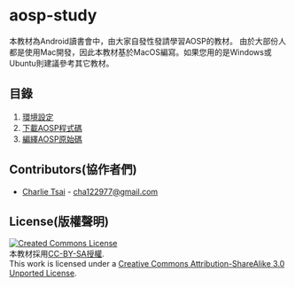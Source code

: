 # aosp-study
本教材為Android讀書會中，由大家自發性發請學習AOSP的教材。
由於大部份人都是使用Mac開發，因此本教材基於MacOS編寫。如果您用的是Windows或Ubuntu則建議參考其它教材。

## 目錄

1. [環境設定](#setup.md)
2. [下載AOSP程式碼](#download.md)
3. [編繹AOSP原始碼](#build.md)

## Contributors(協作者們)

* [Charlie Tsai](https://github.com/chatea) - cha122977@gmail.com

## License(版權聲明)

[![Created Commons License](https://i.creativecommons.org/l/by-sa/3.0/88x31.png)](http://creativecommons.org/licenses/by-sa/3.0/)
<br>
本教材採用[CC-BY-SA授權](http://creativecommons.org/licenses/by-sa/3.0/).
<br>
This work is licensed under a [Creative Commons Attribution-ShareAlike 3.0 Unported License](http://creativecommons.org/licenses/by-sa/3.0/).
